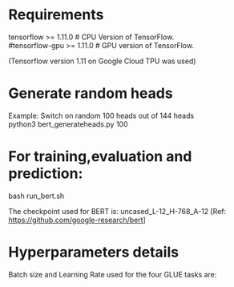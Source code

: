# Requirements
tensorflow >= 1.11.0   # CPU Version of TensorFlow.<br>
#tensorflow-gpu  >= 1.11.0  # GPU version of TensorFlow.<br>

(Tensorflow version 1.11 on Google Cloud TPU was used) <br>

# Generate random heads
Example: Switch on random 100 heads out of 144 heads <br>
python3 bert_generateheads.py 100 <br>

# For training,evaluation and prediction:
bash run_bert.sh <br>

The checkpoint used for BERT is: uncased_L-12_H-768_A-12 [Ref: <a href="https://github.com/google-research/bert">https://github.com/google-research/bert</a>]

# Hyperparameters details
Batch size and Learning Rate used for the four GLUE tasks are:
